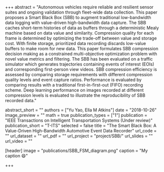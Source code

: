 +++
abstract = "Autonomous vehicles require reliable and resilient sensor suites and ongoing validation through fleet-wide data collection. This paper proposes a Smart Black Box (SBB) to augment traditional low-bandwidth data logging with value-driven high-bandwidth data capture. The SBB caches short-term histories of data as buffers through a deterministic Mealy machine based on data value and similarity. Compression quality for each frame is determined by optimizing the trade-off between value and storage cost. With finite storage, prioritized data recording discards low-value buffers to make room for new data. This paper formulates SBB compression decision making as a constrained multi-objective optimization problem with novel value metrics and filtering. The SBB has been evaluated on a traffic simulator which generates trajectories containing events of interest (EOIs) and corresponding first-person view videos. SBB compression efficiency is assessed by comparing storage requirements with different compression quality levels and event capture ratios. Performance is evaluated by comparing results with a traditional first-in-first-out (FIFO) recording scheme. Deep learning performance on images recorded at different compression levels is evaluated to illustrate the reproducibility of SBB recorded data."

abstract_short = ""
authors = ["Yu Yao, Ella M Atkins"]
date = "2018-10-26"
image_preview = ""
math = true
publication_types = ["1"]
publication = "IEEE Transactions on Intelligent Transportation Systems (Under review)"
publication_short = "T-ITS"
selected = false
title = "The Smart Black Box: A Value-Driven High-Bandwidth Automotive Event Data Recorder"
url_code = ""
url_dataset = ""
url_pdf = ""
url_project = "project/SBB/"
url_slides = ""
url_video = ""

[header]
image = "publications/SBB_FSM_diagram.png"
caption = "My caption :smile:"

+++

